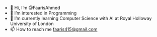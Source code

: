 - 👋 Hi, I’m @FaarisAhmed
- 👀 I’m interested in Programming
- 🌱 I’m currently learning Computer Science with AI at Royal Holloway University of London
- 📫 How to reach me faaris415@gmail.com

<!---
FaarisAhmed/FaarisAhmed is a ✨ special ✨ repository because its `README.md` (this file) appears on your GitHub profile.
You can click the Preview link to take a look at your changes.
--->
